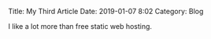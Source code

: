 Title: My Third Article
Date: 2019-01-07 8:02
Category: Blog

I like a lot more than free static web hosting.